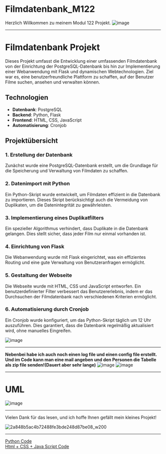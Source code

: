 # Filmdatenbank_M122
Herzlich Willkommen zu meinem Modul 122 Projekt.
![image](https://github.com/AndrinRueeggNoser/Filmdatenbank_M122/assets/145564904/d2fb3d95-7b32-4fc8-ae56-4c2c092c3eea)

___
# Filmdatenbank Projekt

Dieses Projekt umfasst die Entwicklung einer umfassenden Filmdatenbank von der Einrichtung der PostgreSQL-Datenbank bis hin zur Implementierung einer Webanwendung mit Flask und dynamischen Webtechnologien. Ziel war es, eine benutzerfreundliche Plattform zu schaffen, auf der Benutzer Filme suchen, ansehen und verwalten können.

## Technologien

- **Datenbank**: PostgreSQL
- **Backend**: Python, Flask
- **Frontend**: HTML, CSS, JavaScript
- **Automatisierung**: Cronjob

## Projektübersicht

### 1. Erstellung der Datenbank
Zunächst wurde eine PostgreSQL-Datenbank erstellt, um die Grundlage für die Speicherung und Verwaltung von Filmdaten zu schaffen.

### 2. Datenimport mit Python
Ein Python-Skript wurde entwickelt, um Filmdaten effizient in die Datenbank zu importieren. Dieses Skript berücksichtigt auch die Vermeidung von Duplikaten, um die Datenintegrität zu gewährleisten.

### 3. Implementierung eines Duplikatfilters
Ein spezieller Algorithmus verhindert, dass Duplikate in die Datenbank gelangen. Dies stellt sicher, dass jeder Film nur einmal vorhanden ist.

### 4. Einrichtung von Flask
Die Webanwendung wurde mit Flask eingerichtet, was ein effizientes Routing und eine gute Verwaltung von Benutzeranfragen ermöglicht.

### 5. Gestaltung der Webseite
Die Webseite wurde mit HTML, CSS und JavaScript entworfen. Ein benutzerdefinierter Filter verbessert das Benutzererlebnis, indem er das Durchsuchen der Filmdatenbank nach verschiedenen Kriterien ermöglicht.

### 6. Automatisierung durch Cronjob
Ein Cronjob wurde konfiguriert, um das Python-Skript täglich um 12 Uhr auszuführen. Dies garantiert, dass die Datenbank regelmäßig aktualisiert wird, ohne manuelles Eingreifen.


![image](https://github.com/AndrinRueeggNoser/Filmdatenbank_M122/assets/145564904/beb7bd0d-7e70-4153-b457-d7251e2227ad)
___

**Nebenbei habe ich auch noch einen log file und einen config file erstellt.
Und im Code kann man eine mail angeben und den Personen die Tabelle als zip file senden!(Dauert aber sehr lange)**
![image](https://github.com/AndrinRueeggNoser/Filmdatenbank_M122/assets/145564904/301013be-ea3b-4a20-8ec2-da4ed4aa1579)
![image](https://github.com/AndrinRueeggNoser/Filmdatenbank_M122/assets/145564904/093a21ab-9798-43cb-ba5b-1ccd20672769)


___

# UML 
![image](https://github.com/AndrinRueeggNoser/Filmdatenbank_M122/assets/145564904/c9c96c3c-6eb2-4613-94c5-dce1d0a609d8)

___

Vielen Dank für das lesen, und ich hoffe Ihnen gefällt mein kleines Projekt!

![2a848b5ac4b72488fe3bde248d87be08_w200](https://github.com/AndrinRueeggNoser/Filmdatenbank_M122/assets/145564904/88e72c6d-d9f0-4fce-8e9c-075731992c0a)

---
[Python Code](https://github.com/AndrinRueeggNoser/Filmdatenbank_M122/blob/main/M122/Filmdatenbank/Main.py) <br>
[Html + CSS + Java Script Code](https://github.com/AndrinRueeggNoser/Filmdatenbank_M122/blob/main/M122/Filmdatenbank/templates/index.html)
